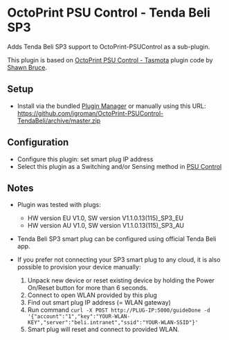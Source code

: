 # OctoPrint PSU Control - Tenda Beli SP3

Adds Tenda Beli SP3 support to OctoPrint-PSUControl as a sub-plugin.

This plugin is based on [OctoPrint PSU Control - Tasmota](https://github.com/kantlivelong/OctoPrint-PSUControl-Tasmota) plugin code by [Shawn Bruce](https://github.com/kantlivelong).

## Setup

- Install via the bundled [Plugin Manager](https://docs.octoprint.org/en/master/bundledplugins/pluginmanager.html)
or manually using this URL: https://github.com/jgroman/OctoPrint-PSUControl-TendaBeli/archive/master.zip

## Configuration

- Configure this plugin: set smart plug IP address
- Select this plugin as a Switching and/or Sensing method in [PSU Control](https://github.com/kantlivelong/OctoPrint-PSUControl)

## Notes

- Plugin was tested with plugs:
  - HW version EU V1.0, SW version V1.1.0.13(115)_SP3_EU
  - HW version AU V1.0, SW version V1.1.0.13(115)_SP3_AU

- Tenda Beli SP3 smart plug can be configured using official Tenda Beli app.

- If you prefer not connecting your SP3 smart plug to any cloud, it is also possible to provision your device manually:
  1. Unpack new device or reset existing device by holding the Power On/Reset button for more than 6 seconds.
  1. Connect to open WLAN provided by this plug
  1. Find out smart plug IP address (= WLAN gateway)
  1. Run command `curl -X POST http://PLUG-IP:5000/guideDone -d '{"account":"1","key":"YOUR-WLAN-KEY","server":"beli.intranet","ssid":"YOUR-WLAN-SSID"}'`
  1. Smart plug will reset and connect to provided WLAN.
